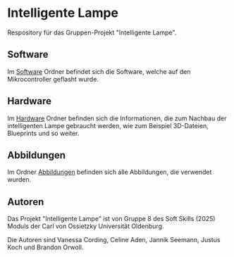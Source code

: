# Intelligente Lampe
Respository für das Gruppen-Projekt "Intelligente Lampe".

## Software
Im [Software](https://github.com/Branchdon/intelligente-lampe/tree/main/software) Ordner befindet sich die Software, welche auf den Mikrocontroller geflasht wurde.

## Hardware
Im [Hardware](https://github.com/Branchdon/intelligente-lampe/tree/main/hardware) Ordner befinden sich die Informationen, die zum Nachbau der intelligenten Lampe gebraucht werden, wie zum Beispiel 3D-Dateien, Blueprints und so weiter.

## Abbildungen 
Im Ordner [Abbildungen](https://github.com/Branchdon/intelligente-lampe/tree/main/abbildungen) befinden sich alle Abbildungen, die verwendet wurden.

## Autoren
Das Projekt "Intelligente Lampe" ist von Gruppe 8 des Soft Skills (2025) Moduls der Carl von Ossietzky Universität Oldenburg.

Die Autoren sind Vanessa Cording, Celine Aden, Jannik Seemann, Justus Koch und Brandon Orwoll. 
